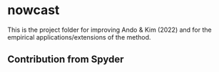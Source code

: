 # nowcast
This is the project folder for improving Ando & Kim (2022) and for the empirical applications/extensions of the method.

## Contribution from Spyder